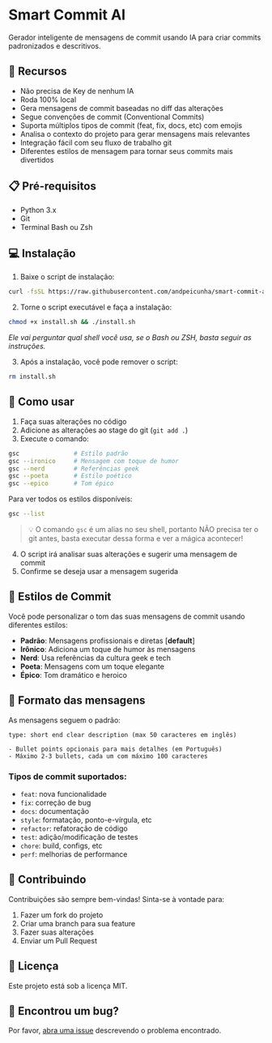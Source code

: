 # Smart Commit AI

Gerador inteligente de mensagens de commit usando IA para criar commits padronizados e descritivos.

## 🚀 Recursos

- Não precisa de Key de nenhum IA
- Roda 100% local
- Gera mensagens de commit baseadas no diff das alterações
- Segue convenções de commit (Conventional Commits)
- Suporta múltiplos tipos de commit (feat, fix, docs, etc) com emojis
- Analisa o contexto do projeto para gerar mensagens mais relevantes
- Integração fácil com seu fluxo de trabalho git
- Diferentes estilos de mensagem para tornar seus commits mais divertidos

## 📋 Pré-requisitos

- Python 3.x
- Git
- Terminal Bash ou Zsh

## 💻 Instalação

1. Baixe o script de instalação:

```bash
curl -fsSL https://raw.githubusercontent.com/andpeicunha/smart-commit-ai/master/install.sh -o install.sh
```

2. Torne o script executável e faça a instalação:

```bash
chmod +x install.sh && ./install.sh
```

_Ele vai perguntar qual shell você usa, se o Bash ou ZSH, basta seguir as instruções._

3. Após a instalação, você pode remover o script:

```bash
rm install.sh
```

## 🎯 Como usar

1. Faça suas alterações no código
2. Adicione as alterações ao stage do git (`git add .`)
3. Execute o comando:

```bash
gsc               # Estilo padrão
gsc --ironico     # Mensagem com toque de humor
gsc --nerd        # Referências geek
gsc --poeta       # Estilo poético
gsc --epico       # Tom épico
```

Para ver todos os estilos disponíveis:

```bash
gsc --list
```

> 💡 O comando `gsc` é um alias no seu shell, portanto NÃO precisa ter o git antes, basta executar dessa forma e ver a mágica acontecer!

4. O script irá analisar suas alterações e sugerir uma mensagem de commit
5. Confirme se deseja usar a mensagem sugerida

## 🎨 Estilos de Commit

Você pode personalizar o tom das suas mensagens de commit usando diferentes estilos:

- **Padrão**: Mensagens profissionais e diretas [**default**]
- **Irônico**: Adiciona um toque de humor às mensagens
- **Nerd**: Usa referências da cultura geek e tech
- **Poeta**: Mensagens com um toque elegante
- **Épico**: Tom dramático e heroico

## 📝 Formato das mensagens

As mensagens seguem o padrão:

```
type: short end clear description (max 50 caracteres em inglês)

- Bullet points opcionais para mais detalhes (em Português)
- Máximo 2-3 bullets, cada um com máximo 100 caracteres
```

### Tipos de commit suportados:

- `feat`: nova funcionalidade
- `fix`: correção de bug
- `docs`: documentação
- `style`: formatação, ponto-e-vírgula, etc
- `refactor`: refatoração de código
- `test`: adição/modificação de testes
- `chore`: build, configs, etc
- `perf`: melhorias de performance

## 🤝 Contribuindo

Contribuições são sempre bem-vindas! Sinta-se à vontade para:

1. Fazer um fork do projeto
2. Criar uma branch para sua feature
3. Fazer suas alterações
4. Enviar um Pull Request

## 📄 Licença

Este projeto está sob a licença MIT.

## 🐛 Encontrou um bug?

Por favor, [abra uma issue](https://github.com/andpeicunha/smart-commit-ai/issues) descrevendo o problema encontrado.
